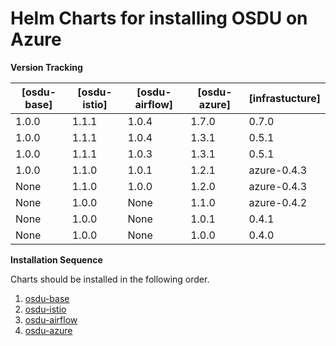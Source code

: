 # Helm Charts for installing OSDU on Azure

__Version Tracking__

| [osdu-base]  | [osdu-istio]   | [osdu-airflow]   | [osdu-azure]   |  [infrastucture]  |
| ------------ | -------------- | ---------------- | -------------- | ----------------- |
|  1.0.0       |  1.1.1         | 1.0.4            | 1.7.0          | 0.7.0             |
|  1.0.0       |  1.1.1         | 1.0.4            | 1.3.1          | 0.5.1             |
|  1.0.0       |  1.1.1         | 1.0.3            | 1.3.1          | 0.5.1             |
|  1.0.0       |  1.1.0         | 1.0.1            | 1.2.1          | azure-0.4.3       |
|  None        |  1.1.0         | 1.0.0            | 1.2.0          | azure-0.4.3       |
|  None        |  1.0.0         | None             | 1.1.0          | azure-0.4.2       |
|  None        |  1.0.0         | None             | 1.0.1          | 0.4.1             |
|  None        |  1.0.0         | None             | 1.0.0          | 0.4.0             |

__Installation Sequence__

Charts should be installed in the following order.

1. [osdu-base](osdu-base/README.md)
2. [osdu-istio](osdu-istio/README.md)
3. [osdu-airflow](osdu-airflow/README.md)
4. [osdu-azure](osdu-azure/README.md)
